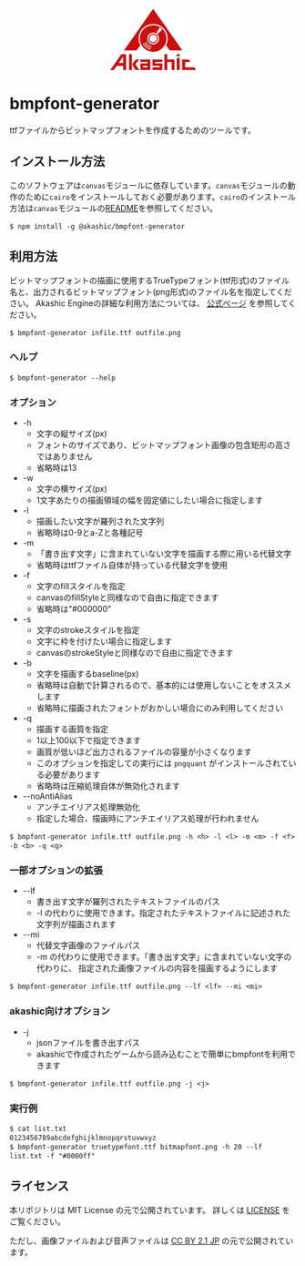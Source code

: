 <p align="center">
<img src="img/akashic.png"/>
</p>

# bmpfont-generator

ttfファイルからビットマップフォントを作成するためのツールです。

## インストール方法

このソフトウェアは`canvas`モジュールに依存しています。`canvas`モジュールの動作のために`cairo`をインストールしておく必要があります。`cairo`のインストール方法は`canvas`モジュールの[README](https://github.com/Automattic/node-canvas/tree/v1.x#installation)を参照してください。

```
$ npm install -g @akashic/bmpfont-generator
```

## 利用方法

ビットマップフォントの描画に使用するTrueTypeフォント(ttf形式)のファイル名と、出力されるビットマップフォント(png形式)のファイル名を指定してください。
Akashic Engineの詳細な利用方法については、 [公式ページ](https://akashic-games.github.io/) を参照してください。

```
$ bmpfont-generator infile.ttf outfile.png
```

### ヘルプ

```
$ bmpfont-generator --help
```

### オプション

* -h
  * 文字の縦サイズ(px)
  * フォントのサイズであり、ビットマップフォント画像の包含矩形の高さではありません
  * 省略時は13
* -w
  * 文字の横サイズ(px)
  * 1文字あたりの描画領域の幅を固定値にしたい場合に指定します
* -l
  * 描画したい文字が羅列された文字列
  * 省略時は0-9とa-Zと各種記号
* -m
  * 「書き出す文字」に含まれていない文字を描画する際に用いる代替文字
  * 省略時はttfファイル自体が持っている代替文字を使用
* -f
  * 文字のfillスタイルを指定
  * canvasのfillStyleと同様なので自由に指定できます
  * 省略時は"#000000"
* -s
  * 文字のstrokeスタイルを指定
  * 文字に枠を付けたい場合に指定します
  * canvasのstrokeStyleと同様なので自由に指定できます
* -b
  * 文字を描画するbaseline(px)
  * 省略時は自動で計算されるので、基本的には使用しないことをオススメします
  * 省略時に描画されたフォントがおかしい場合にのみ利用してください
* -q
  * 描画する画質を指定
  * 1以上100以下で指定できます
  * 画質が低いほど出力されるファイルの容量が小さくなります
  * このオプションを指定しての実行には `pngquant` がインストールされている必要があります
  * 省略時は圧縮処理自体が無効化されます
* --noAntiAlias
  * アンチエイリアス処理無効化
  * 指定した場合、描画時にアンチエイリアス処理が行われません

```
$ bmpfont-generator infile.ttf outfile.png -h <h> -l <l> -m <m> -f <f> -b <b> -q <q>
```

### 一部オプションの拡張

* --lf
  * 書き出す文字が羅列されたテキストファイルのパス
  * -l の代わりに使用できます。指定されたテキストファイルに記述された文字列が描画されます
* --mi
  * 代替文字画像のファイルパス
  * -m の代わりに使用できます。「書き出す文字」に含まれていない文字の代わりに、
      指定された画像ファイルの内容を描画するようにします

```
$ bmpfont-generator infile.ttf outfile.png --lf <lf> --mi <mi>
```

### akashic向けオプション

* -j
  * jsonファイルを書き出すパス
  * akashicで作成されたゲームから読み込むことで簡単にbmpfontを利用できます

```
$ bmpfont-generator infile.ttf outfile.png -j <j>
```

### 実行例

```
$ cat list.txt
0123456789abcdefghijklmnopqrstuvwxyz
$ bmpfont-generator truetypefont.ttf bitmapfont.png -h 20 --lf list.txt -f "#0000ff"
```

## ライセンス
本リポジトリは MIT License の元で公開されています。
詳しくは [LICENSE](./LICENSE) をご覧ください。

ただし、画像ファイルおよび音声ファイルは
[CC BY 2.1 JP](https://creativecommons.org/licenses/by/2.1/jp/) の元で公開されています。
